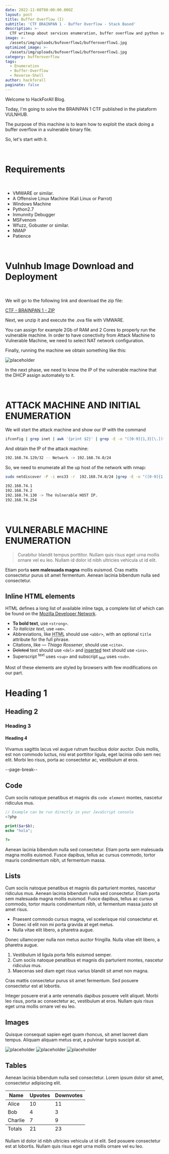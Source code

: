 ```yaml
---
date: 2022-11-08T08:00:00.000Z
layout: post
title: Buffer Overflow (I)
subtitle: 'CTF BRAINPAN 1 - Buffer Overflow - Stack Based'
description: >-
  CTF writeup about services enumeration, buffer overflow and python scripting.
image: >-
  /assets/img/uploads/bufoverflow1/bufferoverflow1.jpg
optimized_image: >-
  /assets/img/uploads/bufoverflow1/bufferoverflow1.jpg
category: bufferoverflow
tags:
  - Enumeration
  - Buffer-Overflow
  - Reverse-Shell
author: hackforall
paginate: false
---
```


Welcome to HackForAll Blog.

Today, I'm going to solve the BRAINPAN 1 CTF published in the plataform VULNHUB.

The purpose of this machine is to learn how to exploit the stack doing a buffer overflow in a vulnerable
binary file.

So, let's start with it.

<br/>

# Requirements

<br/>

* VMWARE or similar.
* A Offensive Linux Machine (Kali Linux or Parrot)
* Windows Machine
* Python2.7
* Inmunnity Debugger
* MSFvenom
* Wfuzz, Gobuster or similar.
* NMAP
* Patience

<br/>

# Vulnhub Image Download and Deployment

<br/>

We will go to the following link and download the zip file:

[CTF - BRAINPAN 1 - ZIP](https://download.vulnhub.com/brainpan/Brainpan.zip)

Next, we unzip it and execute the .ova file with VMWARE.

You can assign for example 2Gb of RAM and 2 Cores to properly run the vulnerable machine. In order to have conectivity from Attack Machine to Vulnerable Machine, we need to select NAT network configuration.

Finally, running the machine we obtain something like this:


![placeholder](/assets/img/uploads/bufoverflow1/1.png "Large example image")

In the next phase, we need to know the IP of the vulnerable machine that the DHCP assign automately to it.

<br/>

# ATTACK MACHINE AND INITIAL ENUMERATION

We will start the attack machine and show our IP with the command 

```bash
ifconfig | grep inet | awk '{print $2}' | grep -E -o "([0-9]{1,3}[\.]){3}[0-9]{1,3}" | grep -v 127.0.0.1
```

And obtain the IP of the attack machine:

```bash
192.168.74.129/32 -- Network -> 192.168.74.0/24
```

So, we need to enumerate all the up host of the network with nmap:

```bash
sudo netdiscover -P -i ens33 -r  192.168.74.0/24 |grep -E -o "([0-9]{1,3}[\.]){3}[0-9]{1,3}" | awk '{print $1}'
```
```bash
192.168.74.1
192.168.74.2
192.168.74.130 -> The Vulnerable HOST IP.
192.168.74.254
```
<br/>

# VULNERABLE MACHINE ENUMERATION


> Curabitur blandit tempus porttitor. Nullam quis risus eget urna mollis ornare vel eu leo. Nullam id dolor id nibh ultricies vehicula ut id elit.

Etiam porta **sem malesuada magna** mollis euismod. Cras mattis consectetur purus sit amet fermentum. Aenean lacinia bibendum nulla sed consectetur.

## Inline HTML elements

HTML defines a long list of available inline tags, a complete list of which can be found on the [Mozilla Developer Network](https://developer.mozilla.org/en-US/docs/Web/HTML/Element).

* **To bold text**, use `<strong>`.
* *To italicize text*, use `<em>`.
* Abbreviations, like <abbr title="HyperText Markup Langage">HTML</abbr> should use `<abbr>`, with an optional `title` attribute for the full phrase.
* Citations, like <cite>&mdash; Thiago Rossener</cite>, should use `<cite>`.
* <del>Deleted</del> text should use `<del>` and <ins>inserted</ins> text should use `<ins>`.
* Superscript <sup>text</sup> uses `<sup>` and subscript <sub>text</sub> uses `<sub>`.


Most of these elements are styled by browsers with few modifications on our part.

# Heading 1

## Heading 2

### Heading 3

#### Heading 4

Vivamus sagittis lacus vel augue rutrum faucibus dolor auctor. Duis mollis, est non commodo luctus, nisi erat porttitor ligula, eget lacinia odio sem nec elit. Morbi leo risus, porta ac consectetur ac, vestibulum at eros.

--page-break--

## Code

Cum sociis natoque penatibus et magnis dis `code element` montes, nascetur ridiculus mus.

```php
// Example can be run directly in your JavaScript console
<?php

print($a+$b);
echo "hola";

?>

```

Aenean lacinia bibendum nulla sed consectetur. Etiam porta sem malesuada magna mollis euismod. Fusce dapibus, tellus ac cursus commodo, tortor mauris condimentum nibh, ut fermentum massa.

## Lists

Cum sociis natoque penatibus et magnis dis parturient montes, nascetur ridiculus mus. Aenean lacinia bibendum nulla sed consectetur. Etiam porta sem malesuada magna mollis euismod. Fusce dapibus, tellus ac cursus commodo, tortor mauris condimentum nibh, ut fermentum massa justo sit amet risus.

* Praesent commodo cursus magna, vel scelerisque nisl consectetur et.
* Donec id elit non mi porta gravida at eget metus.
* Nulla vitae elit libero, a pharetra augue.

Donec ullamcorper nulla non metus auctor fringilla. Nulla vitae elit libero, a pharetra augue.

1. Vestibulum id ligula porta felis euismod semper.
2. Cum sociis natoque penatibus et magnis dis parturient montes, nascetur ridiculus mus.
3. Maecenas sed diam eget risus varius blandit sit amet non magna.

Cras mattis consectetur purus sit amet fermentum. Sed posuere consectetur est at lobortis.

Integer posuere erat a ante venenatis dapibus posuere velit aliquet. Morbi leo risus, porta ac consectetur ac, vestibulum at eros. Nullam quis risus eget urna mollis ornare vel eu leo.

## Images

Quisque consequat sapien eget quam rhoncus, sit amet laoreet diam tempus. Aliquam aliquam metus erat, a pulvinar turpis suscipit at.

![placeholder](https://placehold.it/800x400 "Large example image") ![placeholder](https://placehold.it/400x200 "Medium example image") ![placeholder](https://placehold.it/200x200 "Small example image")

## Tables

Aenean lacinia bibendum nulla sed consectetur. Lorem ipsum dolor sit amet, consectetur adipiscing elit.

<table>
  <thead>
    <tr>
      <th>Name</th>
      <th>Upvotes</th>
      <th>Downvotes</th>
    </tr>
  </thead>
  <tfoot>
    <tr>
      <td>Totals</td>
      <td>21</td>
      <td>23</td>
    </tr>
  </tfoot>
  <tbody>
    <tr>
      <td>Alice</td>
      <td>10</td>
      <td>11</td>
    </tr>
    <tr>
      <td>Bob</td>
      <td>4</td>
      <td>3</td>
    </tr>
    <tr>
      <td>Charlie</td>
      <td>7</td>
      <td>9</td>
    </tr>
  </tbody>
</table>

Nullam id dolor id nibh ultricies vehicula ut id elit. Sed posuere consectetur est at lobortis. Nullam quis risus eget urna mollis ornare vel eu leo.
